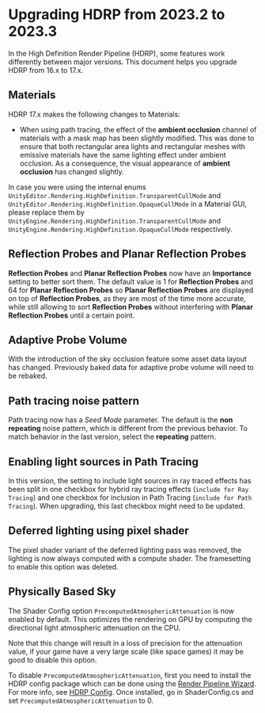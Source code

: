 # Upgrading HDRP from 2023.2 to 2023.3

In the High Definition Render Pipeline (HDRP), some features work differently between major versions. This document helps you upgrade HDRP from 16.x to 17.x.

## Materials

HDRP 17.x makes the following changes to Materials:

- When using path tracing, the effect of the **ambient occlusion** channel of materials with a mask map has been slightly modified. This was done to ensure that both rectangular area lights and rectangular meshes with emissive materials have the same lighting effect under ambient occlusion. As a consequence, the visual appearance of **ambient occlusion** has changed slightly.

In case you were using the internal enums `UnityEditor.Rendering.HighDefinition.TransparentCullMode` and `UnityEditor.Rendering.HighDefinition.OpaqueCullMode` in a Material GUI, please replace them by `UnityEngine.Rendering.HighDefinition.TransparentCullMode` and `UnityEngine.Rendering.HighDefinition.OpaqueCullMode` respectively.

## Reflection Probes and Planar Reflection Probes

**Reflection Probes** and **Planar Reflection Probes** now have an **Importance** setting to better sort them. The default value is 1 for **Reflection Probes** and 64 for **Planar Reflection Probes** so **Planar Reflection Probes** are displayed on top of **Reflection Probes**, as they are most of the time more accurate, while still allowing to sort **Reflection Probes** without interfering with **Planar Reflection Probes** until a certain point.

## Adaptive Probe Volume

With the introduction of the sky occlusion feature some asset data layout has changed. Previously baked data for adaptive probe volume will need to be rebaked.

## Path tracing noise pattern

Path tracing now has a *Seed Mode* parameter. The default is the **non repeating** noise pattern, which is different from the previous behavior. To match behavior in the last version, select the **repeating** pattern.

## Enabling light sources in Path Tracing

In this version, the setting to include light sources in ray traced effects has been split in one checkbox for hybrid ray tracing effects (`include for Ray Tracing`) and one checkbox for inclusion in Path Tracing (`include for Path Tracing`). When upgrading, this last checkbox might need to be updated.

## Deferred lighting using pixel shader

The pixel shader variant of the deferred lighting pass was removed, the lighting is now always computed with a compute shader.
The framesetting to enable this option was deleted.

## Physically Based Sky

The Shader Config option `PrecomputedAtmosphericAttenuation` is now enabled by default. This optimizes the rendering on GPU by computing the directional light atmospheric attenuation on the CPU.

Note that this change will result in a loss of precision for the attenuation value, if your game have a very large scale (like space games) it may be good to disable this option.

To disable `PrecomputedAtmosphericAttenuation`, first you need to install the HDRP config package which can be done using the [Render Pipeline Wizard](Render-Pipeline-Wizard.md). For more info, see [HDRP Config](configure-a-project-using-the-hdrp-config-package.md).
Once installed, go in ShaderConfig.cs and set `PrecomputedAtmosphericAttenuation` to 0.

